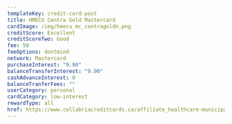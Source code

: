 ```yaml
---
templateKey: credit-card-post
title: HMECU Centra Gold Mastercard
cardImage: /img/hmecu_mc_centragoldn.png
creditScore: Excellent
creditScoreTwo: Good
fee: 50
feeOptions: dontmind
network: Mastercard
purchaseInterest: "9.90"
balanceTransferInterest: "9.90"
cashAdvanceInterest: 0
balanceTranferFees: ""
userCategory: personal
cardCategory: low-interest
rewardType: all
href: https://www.collabriacreditcards.ca/affiliate_healthcare-municipal-employees-credit-union/personal-cards/pc89/card_national-centra-gold-mastercard
---
```

